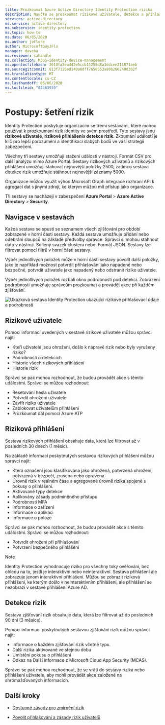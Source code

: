 ```yaml
---
title: Prozkoumat Azure Active Directory Identity Protection rizika
description: Naučte se prozkoumat rizikové uživatele, detekce a přihlášení v Azure Active Directory Identity Protection
services: active-directory
ms.service: active-directory
ms.subservice: identity-protection
ms.topic: how-to
ms.date: 06/05/2020
ms.author: joflore
author: MicrosoftGuyJFlo
manager: daveba
ms.reviewer: sahandle
ms.collection: M365-identity-device-management
ms.openlocfilehash: 3610fa5ea442e5ccb15255d8a1ddcee211871aeb
ms.sourcegitcommit: 813f7126ed140a0dff7658553a80b266249d302f
ms.translationtype: MT
ms.contentlocale: cs-CZ
ms.lasthandoff: 06/06/2020
ms.locfileid: "84463939"
---
```

# <a name="how-to-investigate-risk"></a>Postupy: šetření rizik

Identity Protection poskytuje organizacím se třemi sestavami, které mohou používat k prozkoumání rizik identity ve svém prostředí. Tyto sestavy jsou **rizikové uživatele**, **rizikové přihlášení**a **detekce rizik**. Zkoumání událostí je klíč pro lepší porozumění a identifikaci slabých bodů ve vaší strategii zabezpečení.

Všechny tři sestavy umožňují stažení událostí v nástroji. Formát CSV pro další analýzu mimo Azure Portal. Sestavy rizikových uživatelů a rizikových přihlášení umožňují stahovat nejnovější položky 2500, zatímco sestava detekce rizik umožňuje stáhnout nejnovější záznamy 5000.

Organizace můžou využít výhod Microsoft Graph integrace rozhraní API k agregaci dat s jinými zdroji, ke kterým můžou mít přístup jako organizace.

Tři sestavy se nacházejí v zabezpečení **Azure Portal**  >  **Azure Active Directory**  >  **Security**.

## <a name="navigating-the-reports"></a>Navigace v sestavách

Každá sestava se spustí se seznamem všech zjišťování pro období zobrazené v horní části sestavy. Každá sestava umožňuje přidání nebo odebrání sloupců na základě předvolby správce. Správci si mohou stáhnout data v nástroji. Sdílený svazek clusteru nebo. Formát JSON. Sestavy lze filtrovat pomocí filtrů v horní části sestavy.

Výběr jednotlivých položek může v horní části sestavy povolit další položky, jako je například možnost potvrdit přihlašování jako napadené nebo bezpečné, potvrdit uživatele jako napadený nebo odstranit riziko uživatele.

Výběr jednotlivých položek rozbalí okno podrobností pod detekci. Zobrazení podrobností umožňuje správcům prozkoumat a provádět akce při každém zjišťování. 

![Ukázková sestava Identity Protection ukazující rizikové přihlašovací údaje a podrobnosti](./media/howto-identity-protection-investigate-risk/identity-protection-risky-sign-ins-report.png)

## <a name="risky-users"></a>Rizikové uživatele

Pomocí informací uvedených v sestavě rizikové uživatele můžou správci najít:

- Kteří uživatelé jsou ohroženi, došlo k nápravě rizik nebo byly vyrušeny riziko?
- Podrobnosti o detekcích
- Historie všech rizikových přihlášení
- Historie rizik
 
Správci se pak mohou rozhodnout, že budou provádět akce s těmito událostmi. Správci se můžou rozhodnout:

- Resetování hesla uživatele
- Potvrdit ohrožení uživatele
- Zavřít riziko uživatele
- Zablokovat uživatelům přihlášení
- Prozkoumat dál pomocí Azure ATP

## <a name="risky-sign-ins"></a>Riziková přihlášení

Sestava rizikových přihlášení obsahuje data, která lze filtrovat až v posledních 30 dnech (1 měsíc).

Na základě informací poskytnutých sestavou rizikových přihlášení můžou správci najít:

- Která označení jsou klasifikována jako ohrožená, potvrzená ohrožení, potvrzená v bezpečí, zrušena nebo opravena.
- Úrovně rizik v reálném čase a agregované úrovně rizika spojené s pokusy o přihlášení.
- Aktivované typy detekce
- Aplikovány zásady podmíněného přístupu
- Podrobnosti MFA
- Informace o zařízení
- Informace o aplikaci
- Informace o poloze

Správci se pak mohou rozhodnout, že budou provádět akce s těmito událostmi. Správci se můžou rozhodnout:

- Potvrdit ohrožení při přihlašování
- Potvrzení bezpečného přihlášení

> [!NOTE] 
> Identity Protection vyhodnocuje riziko pro všechny toky ověřování, bez ohledu na to, jestli je interaktivní nebo neinteraktivní. Sestava přihlášení ale zobrazuje jenom interaktivní přihlášení. Můžou se zobrazit riziková přihlášení, ke kterým došlo v neinteraktivním přihlášení, ale přihlášení se nezobrazí v sestavě přihlášení Azure AD.

## <a name="risk-detections"></a>Detekce rizik

Sestava zjišťování rizik obsahuje data, která lze filtrovat až do posledních 90 dní (3 měsíce).

Pomocí informací poskytnutých sestavou zjišťování rizik můžou správci najít:

- Informace o každém zjišťování rizik včetně typu.
- Další rizika aktivované ve stejnou dobu
- Umístění pokusu o přihlášení
- Odkaz na Další informace z Microsoft Cloud App Security (MCAS).

Správci se pak mohou rozhodnout, že se vrátí do sestavy rizika nebo přihlášení uživatele, aby mohli provádět akce založené na shromažďovaných informacích.

## <a name="next-steps"></a>Další kroky

- [Dostupné zásady pro zmírnění rizik](concept-identity-protection-policies.md)

- [Povolit přihlašování a zásady rizik uživatelů](howto-identity-protection-configure-risk-policies.md)
